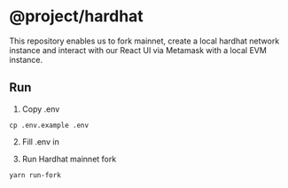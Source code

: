 # @project/hardhat

This repository enables us to fork mainnet, create a local hardhat network instance and interact with our React UI via Metamask with a local EVM instance.

## Run

1. Copy .env

```
cp .env.example .env
```

2. Fill .env in

3. Run Hardhat mainnet fork
```
yarn run-fork
```

